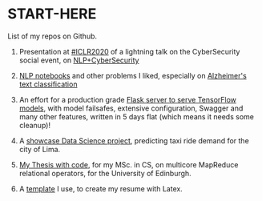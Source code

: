# START-HERE

List of my repos on Github.

1. Presentation at [#ICLR2020](https://twitter.com/search?q=%23ICLR2020&src=typeahead_click) of a lightning talk on the CyberSecurity social event, on [NLP+CyberSecurity](https://github.com/petroslamb/NLP-CyberSecurity-Analytics)

2. [NLP notebooks](https://github.com/petroslamb/nlp-notebooks) and other problems I liked, especially on [Alzheimer's text classification](https://github.com/petroslamb/nlp-notebooks)

3. An effort for a production grade [Flask server to serve TensorFlow models](https://github.com/petroslamb/flask-ml-server), with model failsafes, extensive configuration, Swagger and many other features, written in 5 days flat (which means it needs some cleanup)!

4. A [showcase Data Science project](https://github.com/petroslamb/taxi-rides), predicting taxi ride demand for the city of Lima.

5. [My Thesis with code](https://github.com/petroslamb/Relational-Phoenix), for my MSc. in CS, on multicore MapReduce relational operators, for the University of Edinburgh.

6. A [template](https://github.com/petroslamb/My-Latex-Resume) I use, to create my resume with Latex.
